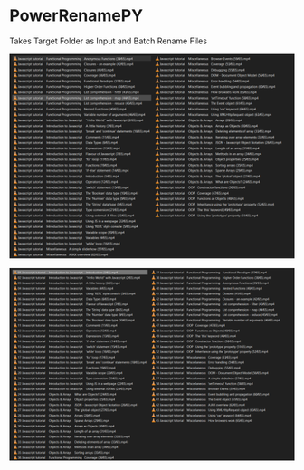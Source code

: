 # PowerRenamePY
Takes Target Folder as Input and Batch Rename Files


![BEFORE](/Images/Before.png)

![AFTER](/Images/After.png)